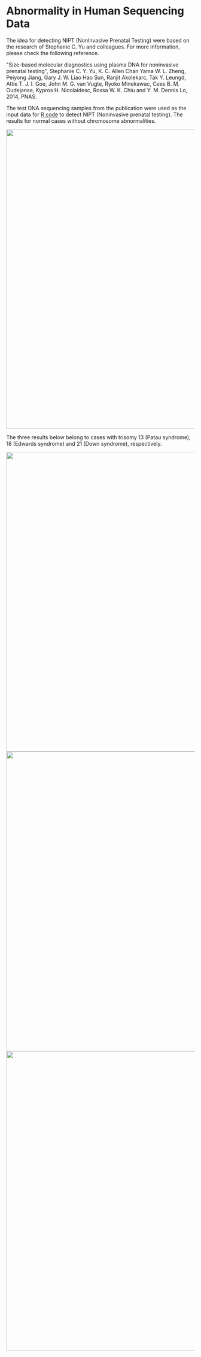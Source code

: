 # Abnormality in Human Sequencing Data

The idea for detecting NIPT (NonInvasive Prenatal Testing) were based on the research of Stephanie C. Yu and colleagues. For more information, please check the following reference. 

"Size-based molecular diagnostics using plasma DNA for noninvasive prenatal testing", Stephanie C. Y. Yu, K. C. Allen Chan Yama W. L. Zheng, Peiyong Jiang, Gary J. W. Liao Hao Sun, Ranjit Akolekarc, Tak Y. Leungd, Attie T. J. I. Goe, John M. G. van Vugte, Ryoko Minekawac, Cees B. M. Oudejanse, Kypros H. Nicolaidesc, Rossa W. K. Chiu and Y. M. Dennis Lo, 2014, PNAS.

The test DNA sequencing samples from the publication were used as the input data for [R code](https://github.com/vanngocthuyla/Data_Analysis/tree/gh-pages/scripts/sequencing/NIPT.R) to detect NIPT (Noninvasive prenatal testing). The results for normal cases without chromosome abnormalities.

<div align="center"> <img src='https://vanngocthuyla.github.io/Data_Analysis/images/sequencing/NIPT_Normal.jpg' width="800"> </div>  

The three results below belong to cases with trisomy 13 (Patau syndrome), 18 (Edwards syndrome) and 21 (Down syndrome), respectively.  

<div align="center"> <img src='https://vanngocthuyla.github.io/Data_Analysis/images/sequencing/NIPT_T13.jpg' width="800"> </div>  

<div align="center"> <img src='https://vanngocthuyla.github.io/Data_Analysis/images/sequencing/NIPT_T18.jpg' width="800"> </div>  

<div align="center"> <img src='https://vanngocthuyla.github.io/Data_Analysis/images/sequencing/NIPT_T21.jpg' width="800"> </div>  
